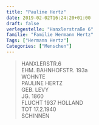 ```yaml
---
title: "Pauline Hertz"
date: 2019-02-02T16:24:20+01:00
draft: false
verlegestelle: "Hanxlerstraße 6"
familie: "Familie Hermann Hertz"
Tags: ["Hermann Hertz"]
Categories: ["Menschen"]
---
```


> HANXLERSTR.6 <br />
> EHM. BAHNHOFSTR. 193a <br />
> WOHNTE <br />
> PAULINE HERTZ <br />
> GEB. LEVY <br />
> JG. 1860 <br />
> FLUCHT  1937 HOLLAND <br />
> TOT 17.2.1940 <br />
> SCHINNEN <br />

